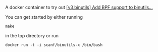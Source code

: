 A docker container to try out [[v3,binutils] Add BPF support to binutils...][0]

You can get started by either running

    make

in the top directory or run

    docker run -t -i scanf/binutils-x /bin/bash

[0]: https://patchwork.ozlabs.org/patch/756561/
